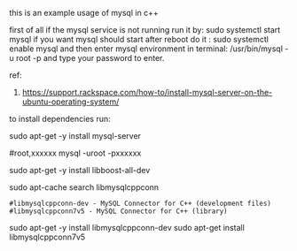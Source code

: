 this is an example usage of mysql in c++



first of all if the mysql service is not running run it by:
sudo systemctl start mysql
if you want mysql should start after reboot do it :
sudo systemctl enable mysql
and then enter mysql environment in terminal:
/usr/bin/mysql -u root -p
and type your password to enter.

ref:
1. https://support.rackspace.com/how-to/install-mysql-server-on-the-ubuntu-operating-system/


to install dependencies run:

sudo apt-get -y install mysql-server

#root,xxxxxx
mysql -uroot -pxxxxxx

sudo apt-get -y install libboost-all-dev

sudo apt-cache search libmysqlcppconn

    #libmysqlcppconn-dev - MySQL Connector for C++ (development files)
    #libmysqlcppconn7v5 - MySQL Connector for C++ (library)

sudo apt-get -y install libmysqlcppconn-dev
sudo apt-get install libmysqlcppconn7v5
